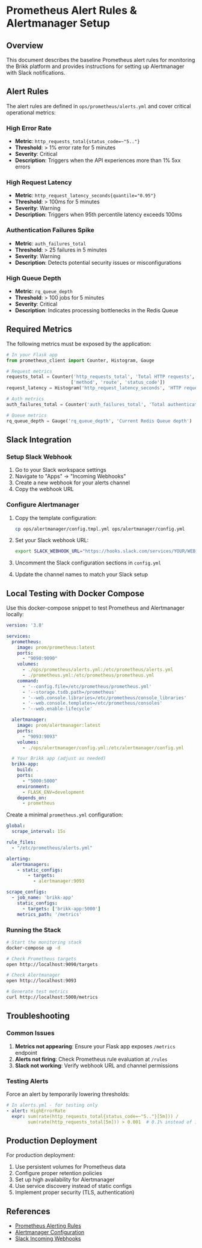 # Prometheus Alert Rules & Alertmanager Setup

## Overview

This document describes the baseline Prometheus alert rules for monitoring the Brikk platform and provides
instructions for setting up Alertmanager with Slack notifications.

## Alert Rules

The alert rules are defined in `ops/prometheus/alerts.yml` and cover critical operational metrics:

### High Error Rate

- **Metric**: `http_requests_total{status_code=~"5.."}`
- **Threshold**: > 1% error rate for 5 minutes
- **Severity**: Critical
- **Description**: Triggers when the API experiences more than 1% 5xx errors

### High Request Latency

- **Metric**: `http_request_latency_seconds{quantile="0.95"}`
- **Threshold**: > 100ms for 5 minutes
- **Severity**: Warning
- **Description**: Triggers when 95th percentile latency exceeds 100ms

### Authentication Failures Spike

- **Metric**: `auth_failures_total`
- **Threshold**: > 25 failures in 5 minutes
- **Severity**: Warning
- **Description**: Detects potential security issues or misconfigurations

### High Queue Depth

- **Metric**: `rq_queue_depth`
- **Threshold**: > 100 jobs for 5 minutes
- **Severity**: Critical
- **Description**: Indicates processing bottlenecks in the Redis Queue

## Required Metrics

The following metrics must be exposed by the application:

```python
# In your Flask app
from prometheus_client import Counter, Histogram, Gauge

# Request metrics
requests_total = Counter('http_requests_total', 'Total HTTP requests', 
                        ['method', 'route', 'status_code'])
request_latency = Histogram('http_request_latency_seconds', 'HTTP request latency')

# Auth metrics
auth_failures_total = Counter('auth_failures_total', 'Total authentication failures')

# Queue metrics
rq_queue_depth = Gauge('rq_queue_depth', 'Current Redis Queue depth')
```

## Slack Integration

### Setup Slack Webhook

1. Go to your Slack workspace settings
2. Navigate to "Apps" → "Incoming Webhooks"
3. Create a new webhook for your alerts channel
4. Copy the webhook URL

### Configure Alertmanager

1. Copy the template configuration:
   ```bash
   cp ops/alertmanager/config.tmpl.yml ops/alertmanager/config.yml
   ```

2. Set your Slack webhook URL:
   ```bash
   export SLACK_WEBHOOK_URL="https://hooks.slack.com/services/YOUR/WEBHOOK/URL"
   ```

3. Uncomment the Slack configuration sections in `config.yml`

4. Update the channel names to match your Slack setup

## Local Testing with Docker Compose

Use this docker-compose snippet to test Prometheus and Alertmanager locally:

```yaml
version: '3.8'

services:
  prometheus:
    image: prom/prometheus:latest
    ports:
      - "9090:9090"
    volumes:
      - ./ops/prometheus/alerts.yml:/etc/prometheus/alerts.yml
      - ./prometheus.yml:/etc/prometheus/prometheus.yml
    command:
      - '--config.file=/etc/prometheus/prometheus.yml'
      - '--storage.tsdb.path=/prometheus'
      - '--web.console.libraries=/etc/prometheus/console_libraries'
      - '--web.console.templates=/etc/prometheus/consoles'
      - '--web.enable-lifecycle'

  alertmanager:
    image: prom/alertmanager:latest
    ports:
      - "9093:9093"
    volumes:
      - ./ops/alertmanager/config.yml:/etc/alertmanager/config.yml

  # Your Brikk app (adjust as needed)
  brikk-app:
    build: .
    ports:
      - "5000:5000"
    environment:
      - FLASK_ENV=development
    depends_on:
      - prometheus
```

Create a minimal `prometheus.yml` configuration:

```yaml
global:
  scrape_interval: 15s

rule_files:
  - "/etc/prometheus/alerts.yml"

alerting:
  alertmanagers:
    - static_configs:
        - targets:
          - alertmanager:9093

scrape_configs:
  - job_name: 'brikk-app'
    static_configs:
      - targets: ['brikk-app:5000']
    metrics_path: '/metrics'
```

### Running the Stack

```bash
# Start the monitoring stack
docker-compose up -d

# Check Prometheus targets
open http://localhost:9090/targets

# Check Alertmanager
open http://localhost:9093

# Generate test metrics
curl http://localhost:5000/metrics
```

## Troubleshooting

### Common Issues

1. **Metrics not appearing**: Ensure your Flask app exposes `/metrics` endpoint
2. **Alerts not firing**: Check Prometheus rule evaluation at `/rules`
3. **Slack not working**: Verify webhook URL and channel permissions

### Testing Alerts

Force an alert by temporarily lowering thresholds:

```yaml
# In alerts.yml - for testing only
- alert: HighErrorRate
  expr: sum(rate(http_requests_total{status_code=~"5.."}[5m])) / 
        sum(rate(http_requests_total[5m])) > 0.001  # 0.1% instead of 1%
```

## Production Deployment

For production deployment:

1. Use persistent volumes for Prometheus data
2. Configure proper retention policies
3. Set up high availability for Alertmanager
4. Use service discovery instead of static configs
5. Implement proper security (TLS, authentication)

## References

- [Prometheus Alerting Rules](https://prometheus.io/docs/prometheus/latest/configuration/alerting_rules/)
- [Alertmanager Configuration](https://prometheus.io/docs/alerting/latest/configuration/)
- [Slack Incoming Webhooks](https://api.slack.com/messaging/webhooks)
